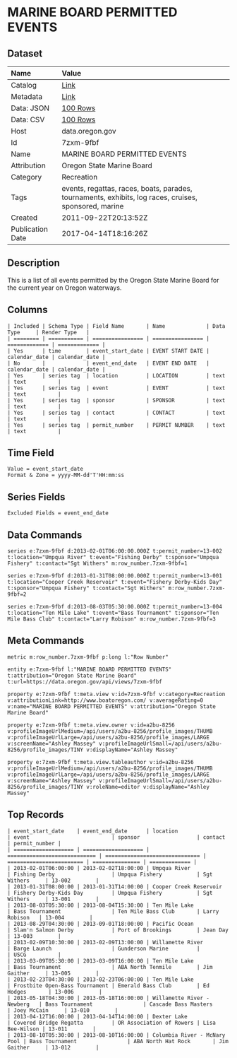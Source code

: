 # MARINE BOARD PERMITTED EVENTS

## Dataset

| Name | Value |
| :--- | :---- |
| Catalog | [Link](https://catalog.data.gov/dataset/marine-board-permitted-events-010e8) |
| Metadata | [Link](https://data.oregon.gov/api/views/7zxm-9fbf) |
| Data: JSON | [100 Rows](https://data.oregon.gov/api/views/7zxm-9fbf/rows.json?max_rows=100) |
| Data: CSV | [100 Rows](https://data.oregon.gov/api/views/7zxm-9fbf/rows.csv?max_rows=100) |
| Host | data.oregon.gov |
| Id | 7zxm-9fbf |
| Name | MARINE BOARD PERMITTED EVENTS |
| Attribution | Oregon State Marine Board |
| Category | Recreation |
| Tags | events, regattas, races, boats, parades, tournaments, exhibits, log races, cruises, sponsored, marine |
| Created | 2011-09-22T20:13:52Z |
| Publication Date | 2017-04-14T18:16:26Z |

## Description

This is a list of all events permitted by the Oregon State Marine Board for the current year on Oregon waterways.

## Columns

```ls
| Included | Schema Type | Field Name       | Name             | Data Type     | Render Type   |
| ======== | =========== | ================ | ================ | ============= | ============= |
| Yes      | time        | event_start_date | EVENT START DATE | calendar_date | calendar_date |
| No       |             | event_end_date   | EVENT END DATE   | calendar_date | calendar_date |
| Yes      | series tag  | location         | LOCATION         | text          | text          |
| Yes      | series tag  | event            | EVENT            | text          | text          |
| Yes      | series tag  | sponsor          | SPONSOR          | text          | text          |
| Yes      | series tag  | contact          | CONTACT          | text          | text          |
| Yes      | series tag  | permit_number    | PERMIT NUMBER    | text          | text          |
```

## Time Field

```ls
Value = event_start_date
Format & Zone = yyyy-MM-dd'T'HH:mm:ss
```

## Series Fields

```ls
Excluded Fields = event_end_date
```

## Data Commands

```ls
series e:7zxm-9fbf d:2013-02-01T06:00:00.000Z t:permit_number=13-002 t:location="Umpqua River" t:event="Fishing Derby" t:sponsor="Umpqua Fishery" t:contact="Sgt Withers" m:row_number.7zxm-9fbf=1

series e:7zxm-9fbf d:2013-01-31T08:00:00.000Z t:permit_number=13-001 t:location="Cooper Creek Reservoir" t:event="Fishery Derby-Kids Day" t:sponsor="Umpqua Fishery" t:contact="Sgt Withers" m:row_number.7zxm-9fbf=2

series e:7zxm-9fbf d:2013-08-03T05:30:00.000Z t:permit_number=13-004 t:location="Ten Mile Lake" t:event="Bass Tournament" t:sponsor="Ten Mile Bass Club" t:contact="Larry Robison" m:row_number.7zxm-9fbf=3
```

## Meta Commands

```ls
metric m:row_number.7zxm-9fbf p:long l:"Row Number"

entity e:7zxm-9fbf l:"MARINE BOARD PERMITTED EVENTS" t:attribution="Oregon State Marine Board" t:url=https://data.oregon.gov/api/views/7zxm-9fbf

property e:7zxm-9fbf t:meta.view v:id=7zxm-9fbf v:category=Recreation v:attributionLink=http://www.boatoregon.com/ v:averageRating=0 v:name="MARINE BOARD PERMITTED EVENTS" v:attribution="Oregon State Marine Board"

property e:7zxm-9fbf t:meta.view.owner v:id=a2bu-8256 v:profileImageUrlMedium=/api/users/a2bu-8256/profile_images/THUMB v:profileImageUrlLarge=/api/users/a2bu-8256/profile_images/LARGE v:screenName="Ashley Massey" v:profileImageUrlSmall=/api/users/a2bu-8256/profile_images/TINY v:displayName="Ashley Massey"

property e:7zxm-9fbf t:meta.view.tableauthor v:id=a2bu-8256 v:profileImageUrlMedium=/api/users/a2bu-8256/profile_images/THUMB v:profileImageUrlLarge=/api/users/a2bu-8256/profile_images/LARGE v:screenName="Ashley Massey" v:profileImageUrlSmall=/api/users/a2bu-8256/profile_images/TINY v:roleName=editor v:displayName="Ashley Massey"
```

## Top Records

```ls
| event_start_date    | event_end_date      | location                     | event                          | sponsor                  | contact         | permit_number | 
| =================== | =================== | ============================ | ============================== | ======================== | =============== | ============= | 
| 2013-02-01T06:00:00 | 2013-02-02T18:00:00 | Umpqua River                 | Fishing Derby                  | Umpqua Fishery           | Sgt Withers     | 13-002        | 
| 2013-01-31T08:00:00 | 2013-01-31T14:00:00 | Cooper Creek Reservoir       | Fishery Derby-Kids Day         | Umpqua Fishery           | Sgt Withers     | 13-001        | 
| 2013-08-03T05:30:00 | 2013-08-04T15:30:00 | Ten Mile Lake                | Bass Tournament                | Ten Mile Bass Club       | Larry Robison   | 13-004        | 
| 2013-08-29T04:30:00 | 2013-09-01T18:00:00 | Pacific Ocean                | Slam'n Salmon Derby            | Port of Brookings        | Jean Day        | 13-003        | 
| 2013-02-09T10:30:00 | 2013-02-09T13:00:00 | Willamette River             | Barge Launch                   | Gunderson Marine         |                 | USCG          | 
| 2013-03-09T05:30:00 | 2013-03-09T16:00:00 | Ten Mile Lake                | Bass Tournament                | ABA North Tenmile        | Jim Gaither     | 13-005        | 
| 2013-02-23T04:30:00 | 2013-02-23T06:00:00 | Ten Mile Lake                | Frostbite Open-Bass Tournament | Emerald Bass Club        | Ed Hodges       | 13-006        | 
| 2013-05-18T04:30:00 | 2013-05-18T16:00:00 | Willamette River - Newberg   | Bass Tournament                | Cascade Bass Masters     | Joey McCain     | 13-010        | 
| 2013-04-12T16:00:00 | 2013-04-14T14:00:00 | Dexter Lake                  | Covered Bridge Regatta         | OR Association of Rowers | Lisa Bee-Wilson | 13-011        | 
| 2013-08-10T05:30:00 | 2013-08-10T16:00:00 | Columbia River - McNary Pool | Bass Tournament                | ABA North Hat Rock       | Jim Gaither     | 13-012        | 
```